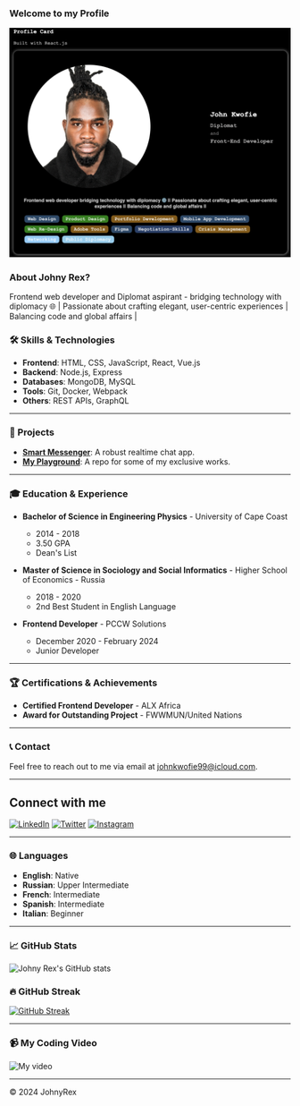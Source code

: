 ### Welcome to my Profile
![My Picture](images/profileme.png)


### About Johny Rex?
Frontend web developer and Diplomat aspirant - bridging technology with diplomacy 🌐 | Passionate about crafting elegant, user-centric experiences | Balancing code and global affairs | 

### 🛠️ Skills & Technologies

- **Frontend**: HTML, CSS, JavaScript, React, Vue.js
- **Backend**: Node.js, Express
- **Databases**: MongoDB, MySQL
- **Tools**: Git, Docker, Webpack
- **Others**: REST APIs, GraphQL

---

### 📂 Projects
- **[Smart Messenger](https://github.com/johnyREx/Webstack-Portfolio-Project)**: A robust realtime chat app.
- **[My Playground](https://github.com/johnyREx/johnys_playground)**: A repo for some of my exclusive works.

---

### 🎓 Education & Experience

- **Bachelor of Science in Engineering Physics** - University of Cape Coast
  - 2014 - 2018
  - 3.50 GPA
  - Dean's List

- **Master of Science in Sociology and Social Informatics** - Higher School of Economics - Russia
  - 2018 - 2020
  - 2nd Best Student in English Language

- **Frontend Developer** - PCCW Solutions 
  - December 2020 - February 2024  
  - Junior Developer

---

### 🏆 Certifications & Achievements

- **Certified Frontend Developer** - ALX Africa
- **Award for Outstanding Project** - FWWMUN/United Nations

---

### 📞 Contact

Feel free to reach out to me via email at [johnkwofie99@icloud.com](mailto:johnkwofie99@icloud.com).

---

## Connect with me

[![LinkedIn](https://img.shields.io/badge/-LinkedIn-blue?style=flat-square&logo=linkedin)](https://www.linkedin.com/in/john-kwofie-731960101)
[![Twitter](https://img.shields.io/badge/-Twitter-blue?style=flat-square&logo=twitter&logoColor=white)](https://twitter.com/TheJohnyRex)
[![Instagram](https://img.shields.io/badge/-Instagram-purple?style=flat-square&logo=instagram&logoColor=white)](https://instagram.com/thejohnyrex)

---

### 🌐 Languages

- **English**: Native
- **Russian**: Upper Intermediate
- **French**: Intermediate 
- **Spanish**: Intermediate
- **Italian**: Beginner

---

### 📈 GitHub Stats

![Johny Rex's GitHub stats](https://github-readme-stats.vercel.app/api?username=johnyREx&show_icons=true&theme=radical)

### 🔥 GitHub Streak

[![GitHub Streak](https://github-readme-streak-stats.herokuapp.com/?user=johnyREx&theme=radical)](https://git.io/streak-stats)

---

### 📹 My Coding Video
![My video](images/RexCoding.gif)

---

&copy; 2024 JohnyRex
